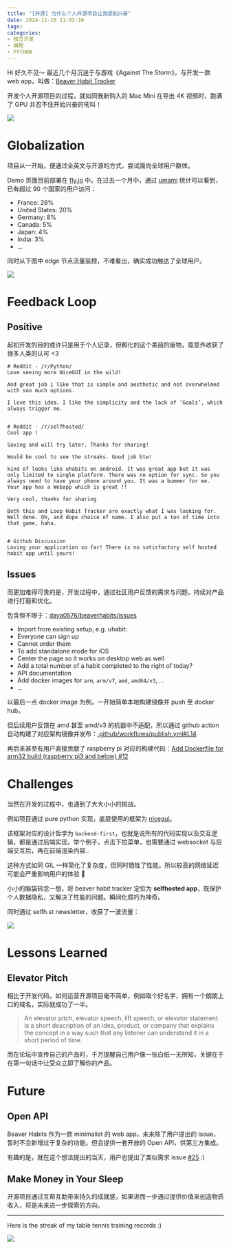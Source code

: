 ```yaml
---
title: "[开源] 为什么个人开源项目让我感到兴奋"
date: 2024-11-16 11:02:16
tags:
categories:
- 独立开发
- 编程
- PYTHON
---
```


Hi 好久不见～ 最近几个月沉迷于与游戏《Against The Storm》，与开发一款 web app，叫做：[Beaver Habit Tracker](https://github.com/daya0576/beaverhabits)

开发个人开源项目的过程，就如同我新购入的 Mac Mini 在导出 4K 视频时，跑满了 GPU 并忍不住开始兴奋的吼叫！

<!--more-->

![](/images/blog/2021-09-04-jvm-note/17353550144918.jpg)

# Globalization
项目从一开始，便通过全英文与开源的方式，尝试面向全球用户群体。

Demo 页面目前部署在 [fly.io](https://fly.io/) 中。在过去一个月中，通过 [umami](https://umami.is/) 统计可以看到，已有超过 90 个国家的用户访问：
- France: 28%
- United States: 20%
- Germany: 8%
- Canada: 5%
- Japan: 4%
- India: 3%
- ...

同时从下图中 edge 节点流量监控，不难看出，确实成功触达了全球用户。

![](/images/blog/2021-09-04-jvm-note/17317273177416.jpg)

# Feedback Loop

## Positive
起初开发的目的或许只是用于个人记录，但孵化的这个美丽的废物，竟意外收获了很多人类的认可 <3
```shell
# Reddit - /r/Python/
Love seeing more NiceGUI in the wild!

And great job i like that is simple and aesthetic and not overwhelmed with soo much options.

I love this idea. I like the simplicity and the lack of ‘Goals’, which always trigger me.


# Reddit - /r/selfhosted/
Cool app !

Saving and will try later. Thanks for sharing!

Would be cool to see the streaks. Good job btw!

kind of looks like uhabits on android. It was great app but it was only limited to single platform. There was no option for sync. So you always need to have your phone around you. It was a bummer for me.
Your app has a Webapp which is great !!

Very cool, thanks for sharing

Both this and Loop Habit Tracker are exactly what I was looking for. Well done. Oh, and dope choice of name. I also put a ton of time into that game, haha.


# Github Discussion
Loving your application so far! There is no satisfactory self hosted habit app until yours! 
```

## Issues
而更加难得可贵的是，开发过程中，通过社区用户反馈的需求与问题，持续对产品进行打磨和优化。

包含但不限于：[daya0576/beaverhabits/issues](https://github.com/daya0576/beaverhabits/issues?q=is%253Aissue+)

- Import from existing setup, e.g. uhabit:
- Everyone can sign up
- Cannot order them
- To add standalone mode for iOS 
- Center the page so it works on desktop web as well
- Add a total number of a habit completed to the right of today?
- API documentation
- Add docker images for `arm`, `arm/v7`, `amd`, `amd64/v3`, ...
- ...

以最后一点 docker image 为例，一开始简单本地构建镜像并 push 至 docker hub。

但后续用户反馈在 amd 甚至 amd/v3 的机器中不适配，所以通过 github action 自动构建了对应架构镜像并发布：[.github/workflows/publish.yml#L14](https://github.com/daya0576/beaverhabits/blob/c012577267047527362cfc0c9cfc17003b9212af/.github/workflows/publish.yml#L14)

再后来甚至有用户直接贡献了 raspberry pi 对应的构建代码：[Add Dockerfile for arm32 build (raspberry pi3 and below) #12](https://github.com/daya0576/beaverhabits/pull/12)

# Challenges
当然在开发的过程中，也遇到了大大小小的挑战。

例如项目通过 pure python 实现，底层使用的框架为 [nicegui](https://nicegui.io/)。

该框架对应的设计哲学为 `backend-first`，也就是说所有的代码实现以及交互逻辑，都是通过后端实现。举个例子，点击下拉菜单，也需要通过 websocket 与后端交互后，再在前端渲染内容..

这种方式如同 GIL 一样简化了复杂度，但同时牺牲了性能。所以较高的网络延迟可能会严重影响用户的体验 🤔

小小的脑袋转念一想，将 beaver habit tracker 定位为 **selfhosted app**，既保护个人数据隐私，又解决了性能的问题。瞬间化腐朽为神奇。

同时通过 selfh.st newsletter，收获了一波流量：

![](/images/blog/2021-09-04-jvm-note/17335353503792.jpg)

# Lessons Learned

## Elevator Pitch
相比于开发代码，如何运营开源项目毫不简单，例如取个好名字，拥有一个朗朗上口的域名，实际就成功了一半。

> An elevator pitch, elevator speech, lift speech, or elevator statement is a short description of an idea, product, or company that explains the concept in a way such that any listener can understand it in a short period of time.

而在论坛中宣传自己的产品时，千万提醒自己用户像一张白纸一无所知，关键在于在第一句话中让受众立即了解你的产品。

# Future

## Open API
Beaver Habits 作为一款 minimalist 的 web app，未来除了用户提出的 issue，暂时不会新增过于复杂的功能。但会提供一套开放的 Open API，供第三方集成。

有趣的是，就在这个想法提出的当天，用户也提出了类似需求 issue [#25](https://github.com/daya0576/beaverhabits/issues/25) :)

## Make Money in Your Sleep
开源项目通过互帮互助带来持久的成就感，如果进而一步通过提供价值来创造物质收入，将是未来进一步探索的方向。

---

Here is the streak of my table tennis training records :)

![](/images/blog/2021-09-04-jvm-note/17317247576292.jpg)
